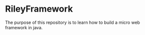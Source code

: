 # RileyFramework
The purpose of this repository is to learn how to build a micro web framework in java.

